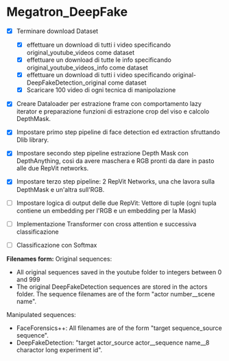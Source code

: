 # Megatron_DeepFake

- [x] Terminare download Dataset
  - [x] effettuare un download di tutti i video specificando original_youtube_videos come dataset
  - [x] effettuare un download di tutte le info specificando original_youtube_videos_info come dataset
  - [x] effettuare un download di tutti i video specificando original-DeepFakeDetection_original come dataset
  - [x] Scaricare 100 video di ogni tecnica di manipolazione
- [x] Creare Dataloader per estrazione frame con comportamento lazy iterator e preparazione funzioni di estrazione crop del viso e calcolo DepthMask.
- [x] Impostare primo step pipeline di face detection ed extraction sfruttando Dlib library.
- [x] Impostare secondo step pipeline estrazione Depth Mask con DepthAnything, così da avere maschera e RGB pronti da dare in pasto alle due RepVit networks.
- [x] Impostare terzo step pipeline: 2 RepVit Networks, una che lavora sulla DepthMask e un'altra sull'RGB.
- [ ] Impostare logica di output delle due RepVit: Vettore di tuple (ogni tupla contiene un embedding per l'RGB e un embedding per la Mask)
- [ ] Implementazione Transformer con cross attention e successiva classificazione
- [ ] Classificazione con Softmax


**Filenames form:**
Original sequences: 
- All original sequences saved in the youtube folder to integers between 0 and 999
- The original DeepFakeDetection sequences are stored in the actors folder. The sequence filenames are of the form "actor number__scene name".

Manipulated sequences:
- FaceForensics++: All filenames are of the form "target sequence_source sequence".
- DeepFakeDetection: "target actor_source actor__sequence name__8 charactor long experiment id".

